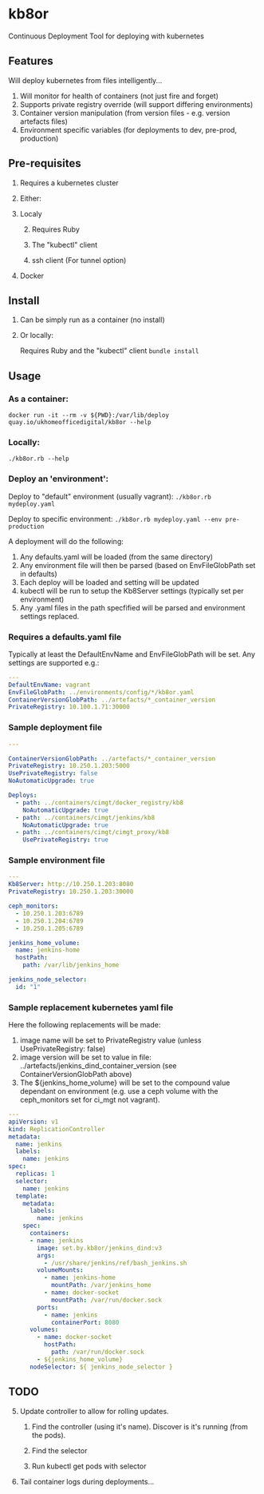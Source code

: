 # kb8or
Continuous Deployment Tool for deploying with kubernetes

## Features
Will deploy kubernetes from files intelligently...

1. Will monitor for health of containers (not just fire and forget)
2. Supports private registry override (will support differing environments)
3. Container version manipulation (from version files - e.g. version artefacts files)
4. Environment specific variables (for deployments to dev, pre-prod, production)

## Pre-requisites
1. Requires a kubernetes cluster
2. Either:

  2. Localy
     
     2. Requires Ruby

     3. The "kubectl" client
     
     4. ssh client (For tunnel option)
  
  3. Docker

## Install

1. Can be simply run as a container (no install)
2. Or locally:
   
   Requires Ruby and the "kubectl" client
   `bundle install`
   
   
## Usage

### As a container:
`docker run -it --rm -v ${PWD}:/var/lib/deploy quay.io/ukhomeofficedigital/kb8or --help`
### Locally:
`./kb8or.rb --help`

### Deploy an 'environment':

Deploy to "default" environment (usually vagrant):
`./kb8or.rb mydeploy.yaml`

Deploy to specific environment:
`./kb8or.rb mydeploy.yaml --env pre-production`

A deployment will do the following:

1. Any defaults.yaml will be loaded (from the same directory)
2. Any environment file will then be parsed (based on EnvFileGlobPath set in defaults)
3. Each deploy will be loaded and setting will be updated
4. kubectl will be run to setup the Kb8Server settings (typically set per environment)
4. Any .yaml files in the path specfified will be parsed and environment settings replaced. 

### Requires a defaults.yaml file

Typically at least the DefaultEnvName and EnvFileGlobPath will be set. Any settings are supported e.g.:

```yaml
---
DefaultEnvName: vagrant
EnvFileGlobPath: ../environments/config/*/kb8or.yaml
ContainerVersionGlobPath: ../artefacts/*_container_version
PrivateRegistry: 10.100.1.71:30000
```

### Sample deployment file

```yaml
---

ContainerVersionGlobPath: ../artefacts/*_container_version
PrivateRegistry: 10.250.1.203:5000
UsePrivateRegistry: false
NoAutomaticUpgrade: true

Deploys:
  - path: ../containers/cimgt/docker_registry/kb8
    NoAutomaticUpgrade: true
  - path: ../containers/cimgt/jenkins/kb8
    NoAutomaticUpgrade: true
  - path: ../containers/cimgt/cimgt_proxy/kb8
    UsePrivateRegistry: true
```
### Sample environment file

```yaml
---
Kb8Server: http://10.250.1.203:8080
PrivateRegistry: 10.250.1.203:30000

ceph_monitors:
  - 10.250.1.203:6789
  - 10.250.1.204:6789
  - 10.250.1.205:6789

jenkins_home_volume:
  name: jenkins-home
  hostPath:
    path: /var/lib/jenkins_home

jenkins_node_selector:
  id: "1"

```

### Sample replacement kubernetes yaml file

Here the following replacements will be made:

1. image name will be set to PrivateRegistry value (unless UsePrivateRegistry: false)
2. image version will be set to value in file: ../artefacts/jenkins_dind_container_version (see ContainerVersionGlobPath above)
3. The ${jenkins_home_volume} will be set to the compound value dependant on environment (e.g. use a ceph volume with the ceph_monitors set for ci_mgt not vagrant).

```yaml
---
apiVersion: v1
kind: ReplicationController
metadata:
  name: jenkins
  labels:
    name: jenkins
spec:
  replicas: 1
  selector:
    name: jenkins
  template:
    metadata:
      labels:
        name: jenkins
    spec:
      containers:
      - name: jenkins
        image: set.by.kb8or/jenkins_dind:v3
        args:
          - /usr/share/jenkins/ref/bash_jenkins.sh
        volumeMounts:
          - name: jenkins-home
            mountPath: /var/jenkins_home
          - name: docker-socket
            mountPath: /var/run/docker.sock
        ports:
          - name: jenkins
            containerPort: 8080
      volumes:
        - name: docker-socket
          hostPath:
            path: /var/run/docker.sock
        - ${jenkins_home_volume}
      nodeSelector: ${ jenkins_node_selector }
```

## TODO
5. Update controller to allow for rolling updates.

   1. Find the controller (using it's name).
      Discover is it's running (from the pods).
      
   2. Find the selector
  
   3. Run kubectl get pods with selector
  
7. Tail container logs during deployments...